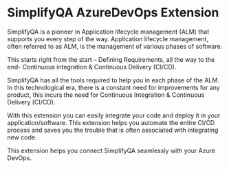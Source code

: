 # SimplifyQA AzureDevOps Extension

SimplifyQA is a pioneer in Application lifecycle management (ALM) that supports you every step of the way. Application lifecycle management, often referred to as ALM, is the management of various phases of software.

This starts right from the start – Defining Requirements, all the way to the end- Continuous integration & Continuous Delivery (CI/CD).

SimplifyQA has all the tools required to help you in each phase of the ALM. In this technological era, there is a constant need for improvements for any product, this incurs the need for Continuous Integration & Continuous Delivery (CI/CD).

With this extension you can easily integrate your code and deploy it in your application/software. This extension helps you automate the entire CI/CD process and saves you the trouble that is often associated with integrating new code.

This extension helps you connect SimplifyQA seamlessly with your Azure DevOps.
